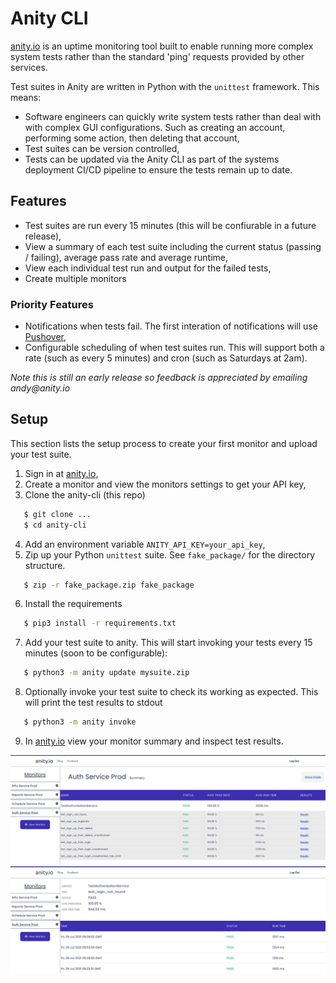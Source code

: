 # Anity CLI
[anity.io](https://anity.io) is an uptime monitoring tool built to enable running more complex system tests rather than the standard 'ping' requests provided by other services.

Test suites in Anity are written in Python with the `unittest` framework. This means:
* Software engineers can quickly write system tests rather than deal with with complex GUI configurations. Such as creating an account, performing some action, then deleting that account,
* Test suites can be version controlled,
* Tests can be updated via the Anity CLI as part of the systems deployment CI/CD pipeline to ensure the tests remain up to date.

## Features
* Test suites are run every 15 minutes (this will be confiurable in a future release),
* View a summary of each test suite including the current status (passing / failing), average pass rate and average runtime,
* View each individual test run and output for the failed tests,
* Create multiple monitors

### Priority Features
* Notifications when tests fail. The first interation of notifications will use [Pushover](https://pushover.net/),
* Configurable scheduling of when test suites run. This will support both a rate (such as every 5 minutes) and cron (such as Saturdays at 2am).

_Note this is still an early release so feedback is appreciated by emailing andy@anity.io_

## Setup
This section lists the setup process to create your first monitor and upload your test suite.
1. Sign in at [anity.io](https://anity.io),
2. Create a monitor and view the monitors settings to get your API key,
3. Clone the anity-cli (this repo)
```bash
   $ git clone ...
   $ cd anity-cli
```
4. Add an environment variable `ANITY_API_KEY=your_api_key`,
5. Zip up your Python `unittest` suite. See `fake_package/` for the directory
structure.
```bash
   $ zip -r fake_package.zip fake_package
```
6. Install the requirements
```bash
   $ pip3 install -r requirements.txt
```
7. Add your test suite to anity. This will start invoking your tests every 15 minutes (soon to be configurable):
```bash
   $ python3 -m anity update mysuite.zip
```
8. Optionally invoke your test suite to check its working as expected. This will print the test results to stdout
```bash
   $ python3 -m anity invoke
```
9. In [anity.io](https://anity.io) view your monitor summary and inspect test results.


![Suite summary](images/summary.png?raw=true "Summary")
![Suite test results](images/results.png?raw=true "Results")
